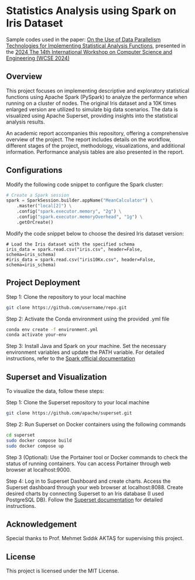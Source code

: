 # Statistics Analysis using Spark on Iris Dataset
Sample codes used in the paper:
[On the Use of Data Parallelism Technologies for Implementing Statistical Analysis Functions](https://www.wcse.org/WCSE_2024/015.pdf), presented in the [2024 The 14th International Workshop on Computer Science and Engineering (WCSE 2024)](https://www.wcse.us/2024.html)

## Overview

This project focuses on implementing descriptive and exploratory statistical functions using Apache Spark (PySpark) to analyze the performance when running on a cluster of nodes. The original Iris dataset and a 10K times enlarged version are utilized to simulate big data scenarios. The data is visualized using Apache Superset, providing insights into the statistical analysis results.

An academic report accompanies this repository, offering a comprehensive overview of the project. The report includes details on the workflow, different stages of the project, methodology, visualizations, and additional information. Performance analysis tables are also presented in the report.


## Configurations

Modify the following code snippet to configure the Spark cluster:
```python 
# Create a Spark session
spark = SparkSession.builder.appName("MeanCalculator") \
    .master("local[2]") \
    .config("spark.executor.memory", "2g") \
    .config("spark.executor.memoryOverhead", "1g") \
    .getOrCreate()
```
Modify the code snippet below to choose the desired Iris dataset version:
```pyhton 
# Load the Iris dataset with the specified schema
iris_data = spark.read.csv("iris.csv", header=False, schema=iris_schema)
#iris_data = spark.read.csv("iris10Kx.csv", header=False, schema=iris_schema)

```

## Project Deployment
Step 1: Clone the repository to your local machine
```bash
git clone https://github.com/username/repo.git

```

Step 2: Activate the Conda environment using the provided .yml file
```bash
conda env create -f environment.yml
conda activate your-env
```

Step 3: Install Java and Spark on your machine. Set the necessary environment variables and update the PATH variable. For detailed instructions, refer to the [Spark official documentation](https://spark.apache.org/downloads.html)

## Superset and Visualization
To visualize the data, follow these steps:

Step 1: Clone the Superset repository to your local machine
```bash
git clone https://github.com/apache/superset.git
```

Step 2: Run Superset on Docker containers using the following commands

```bash
cd superset
sudo docker compose build
sudo docker compose up
```

Step 3 (Optional): Use the Portainer tool or Docker commands to check the status of running containers. You can access Portainer through web browser at localhost:9000.

Step 4: Log in to Superset Dashboard and create charts.
Access the Superset dashboard through your web browser at localhost:8088.
Create desired charts by connecting Superset to an Iris database (I used PostgreSQL DB). Follow the [Superset documentation](https://superset.apache.org/docs/intro) for detailed instructions.


## Acknowledgement
Special thanks to Prof. Mehmet Sıddık AKTAŞ for supervising this project.

## License
This project is licensed under the MIT License.

